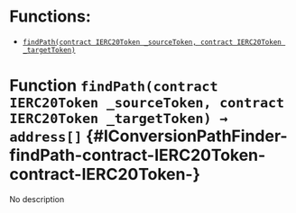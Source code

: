 # Functions:

- [`findPath(contract IERC20Token _sourceToken, contract IERC20Token _targetToken)`](#IConversionPathFinder-findPath-contract-IERC20Token-contract-IERC20Token-)

# Function `findPath(contract IERC20Token _sourceToken, contract IERC20Token _targetToken) → address[]` {#IConversionPathFinder-findPath-contract-IERC20Token-contract-IERC20Token-}

No description
